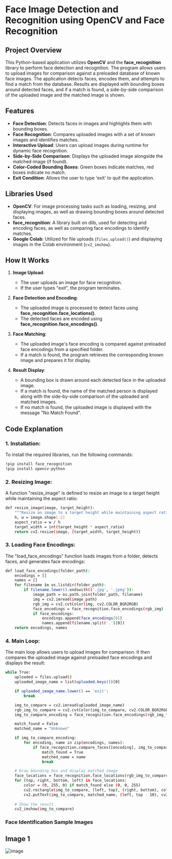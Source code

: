 # Face Image Detection and Recognition using OpenCV and Face Recognition

## Project Overview
This Python-based application utilizes **OpenCV** and the **face_recognition** library to perform face detection and recognition. The program allows users to upload images for comparison against a preloaded database of known face images. The application detects faces, encodes them, and attempts to find a match from the database. Results are displayed with bounding boxes around detected faces, and if a match is found, a side-by-side comparison of the uploaded image and the matched image is shown.

## Features
- **Face Detection**: Detects faces in images and highlights them with bounding boxes.
- **Face Recognition**: Compares uploaded images with a set of known images and identifies matches.
- **Interactive Upload**: Users can upload images during runtime for dynamic face recognition.
- **Side-by-Side Comparison**: Displays the uploaded image alongside the matched image (if found).
- **Color-Coded Bounding Boxes**: Green boxes indicate matches, red boxes indicate no match.
- **Exit Condition**: Allows the user to type 'exit' to quit the application.

## Libraries Used
- **OpenCV**: For image processing tasks such as loading, resizing, and displaying images, as well as drawing bounding boxes around detected faces.
- **face_recognition**: A library built on dlib, used for detecting and encoding faces, as well as comparing face encodings to identify matches.
- **Google Colab**: Utilized for file uploads (`files.upload()`) and displaying images in the Colab environment (`cv2_imshow`).

## How It Works

1. **Image Upload**:
   - The user uploads an image for face recognition.
   - If the user types "exit", the program terminates.

2. **Face Detection and Encoding**:
   - The uploaded image is processed to detect faces using **face_recognition.face_locations()**.
   - The detected faces are encoded using **face_recognition.face_encodings()**.

3. **Face Matching**:
   - The uploaded image's face encoding is compared against preloaded face encodings from a specified folder.
   - If a match is found, the program retrieves the corresponding known image and prepares it for display.

4. **Result Display**:
   - A bounding box is drawn around each detected face in the uploaded image.
   - If a match is found, the name of the matched person is displayed along with the side-by-side comparison of the uploaded and matched images.
   - If no match is found, the uploaded image is displayed with the message "No Match Found".

## Code Explanation

### 1. **Installation**:
To install the required libraries, run the following commands:
```bash
!pip install face_recognition
!pip install opencv-python

```
### 2. **Resizing Image**:
A function "resize_image" is defined to resize an image to a target height while maintaining the aspect ratio:
```bash
def resize_image(image, target_height):
    """Resize an image to a target height while maintaining aspect ratio."""
    h, w = image.shape[:2]
    aspect_ratio = w / h
    target_width = int(target_height * aspect_ratio)
    return cv2.resize(image, (target_width, target_height))

```
### 3. **Loading Face Encodings**:
The "load_face_encodings" function loads images from a folder, detects faces, and generates face encodings:
```bash
def load_face_encodings(folder_path):
    encodings = []
    names = []
    for filename in os.listdir(folder_path):
        if filename.lower().endswith(('.jpg', '.jpeg')):
            image_path = os.path.join(folder_path, filename)
            img = cv2.imread(image_path)
            rgb_img = cv2.cvtColor(img, cv2.COLOR_BGR2RGB)
            face_encodings = face_recognition.face_encodings(rgb_img)
            if face_encodings:
                encodings.append(face_encodings[0])
                names.append(filename.split('.')[0])
    return encodings, names

```
### 4. **Main Loop**:
The main loop allows users to upload images for comparison. It then compares the uploaded image against preloaded face encodings and displays the result:
```bash
while True:
    uploaded = files.upload()
    uploaded_image_name = list(uploaded.keys())[0]

    if uploaded_image_name.lower() == 'exit':
        break

    img_to_compare = cv2.imread(uploaded_image_name)
    rgb_img_to_compare = cv2.cvtColor(img_to_compare, cv2.COLOR_BGR2RGB)
    img_to_compare_encoding = face_recognition.face_encodings(rgb_img_to_compare)

    match_found = False
    matched_name = "Unknown"

    if img_to_compare_encoding:
        for encoding, name in zip(encodings, names):
            if face_recognition.compare_faces([encoding], img_to_compare_encoding[0])[0]:
                match_found = True
                matched_name = name
                break

    # Draw bounding box and display matched image
    face_locations = face_recognition.face_locations(rgb_img_to_compare)
    for (top, right, bottom, left) in face_locations:
        color = (0, 255, 0) if match_found else (0, 0, 255)
        cv2.rectangle(img_to_compare, (left, top), (right, bottom), color, 2)
        cv2.putText(img_to_compare, matched_name, (left, top - 10), cv2.FONT_HERSHEY_SIMPLEX, 0.9, color, 2)
    
    # Show the result
    cv2_imshow(img_to_compare)
```

### **Face Identification Sample Images**

## Image 1
![image](https://github.com/user-attachments/assets/c8e1f6b1-8f40-4961-bacd-27e83d97c7f3)


